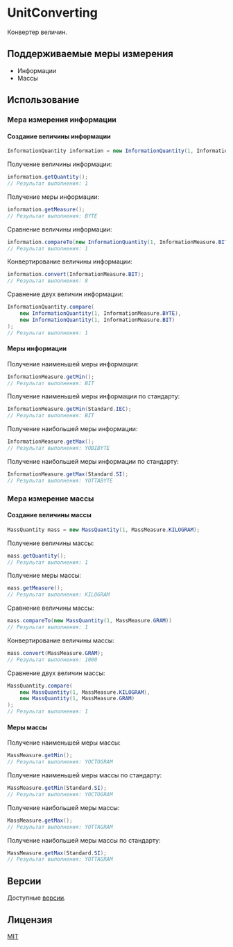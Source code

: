 # UnitConverting

Конвертер величин.

## Поддерживаемые меры измерения

* Информации
* Массы

## Использование

### Мера измерения информации

#### Создание величины информации

```java
InformationQuantity information = new InformationQuantity(1, InformationMeasure.BYTE);
```

Получение величины информации:

```java
information.getQuantity();
// Результат выполнения: 1
```

Получение меры информации:

```java
information.getMeasure();
// Результат выполнения: BYTE
```

Сравнение величины информации:

```java
information.compareTo(new InformationQuantity(1, InformationMeasure.BIT))
// Результат выполнения: 1
```

Конвертирование величины информации:

```java
information.convert(InformationMeasure.BIT);
// Результат выполнения: 8
```

Сравнение двух величин информации:

```java
InformationQuantity.compare(
    new InformationQuantity(1, InformationMeasure.BYTE),
    new InformationQuantity(1, InformationMeasure.BIT)
);
// Результат выполнения: 1
```

#### Меры информации

Получение наименьшей меры информации:

```java
InformationMeasure.getMin();
// Результат выполнения: BIT
```

Получение наименьшей меры информации по стандарту:

```java
InformationMeasure.getMin(Standard.IEC);
// Результат выполнения: BIT
```

Получение наибольшей меры информации:

```java
InformationMeasure.getMax();
// Результат выполнения: YOBIBYTE
```

Получение наибольшей меры информации по стандарту:

```java
InformationMeasure.getMax(Standard.SI);
// Результат выполнения: YOTTABYTE
```

### Мера измерение массы

#### Создание величины массы

```java
MassQuantity mass = new MassQuantity(1, MassMeasure.KILOGRAM);
```

Получение величины массы:

```java
mass.getQuantity();
// Результат выполнения: 1
```

Получение меры массы:

```java
mass.getMeasure();
// Результат выполнения: KILOGRAM
```

Сравнение величины массы:

```java
mass.compareTo(new MassQuantity(1, MassMeasure.GRAM))
// Результат выполнения: 1
```

Конвертирование величины массы:

```java
mass.convert(MassMeasure.GRAM);
// Результат выполнения: 1000
```

Сравнение двух величин массы:

```java
MassQuantity.compare(
    new MassQuantity(1, MassMeasure.KILOGRAM),
    new MassQuantity(1, MassMeasure.GRAM)
);
// Результат выполнения: 1
```

#### Меры массы

Получение наименьшей меры массы:

```java
MassMeasure.getMin();
// Результат выполнения: YOCTOGRAM
```

Получение наименьшей меры массы по стандарту:

```java
MassMeasure.getMin(Standard.SI);
// Результат выполнения: YOCTOGRAM
```

Получение наибольшей меры массы:

```java
MassMeasure.getMax();
// Результат выполнения: YOTTAGRAM
```

Получение наибольшей меры массы по стандарту:

```java
MassMeasure.getMax(Standard.SI);
// Результат выполнения: YOTTAGRAM
```

## Версии

Доступные [версии](https://github.com/kalenchukov/UnitConverting/releases).

## Лицензия

[MIT](https://opensource.org/licenses/MIT)
